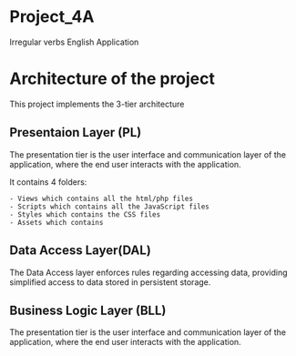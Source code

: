 # Project_4A
Irregular verbs English Application

# Architecture of the project

This project implements the 3-tier architecture

## Presentaion Layer (PL)

The presentation tier is the user interface and communication layer of the application, where the end user interacts with the application.

It contains 4 folders:
    
    - Views which contains all the html/php files
    - Scripts which contains all the JavaScript files
    - Styles which contains the CSS files
    - Assets which contains

## Data Access Layer(DAL)

The Data Access layer enforces rules regarding accessing data, providing simplified access to data stored in persistent storage.

## Business Logic Layer (BLL)

The presentation tier is the user interface and communication layer of the application, where the end user interacts with the application.
